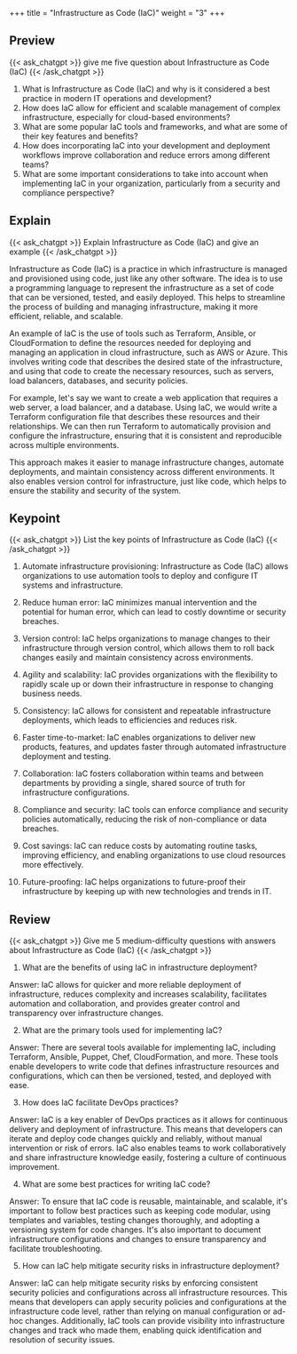 +++
title = "Infrastructure as Code (IaC)"
weight = "3"
+++
## Preview
{{< ask_chatgpt >}}
give me five question about Infrastructure as Code (IaC)
{{< /ask_chatgpt >}}

1. What is Infrastructure as Code (IaC) and why is it considered a best practice in modern IT operations and development?
2. How does IaC allow for efficient and scalable management of complex infrastructure, especially for cloud-based environments?
3. What are some popular IaC tools and frameworks, and what are some of their key features and benefits?
4. How does incorporating IaC into your development and deployment workflows improve collaboration and reduce errors among different teams?
5. What are some important considerations to take into account when implementing IaC in your organization, particularly from a security and compliance perspective?   

## Explain
{{< ask_chatgpt >}}
Explain Infrastructure as Code (IaC) and give an example
{{< /ask_chatgpt >}}

Infrastructure as Code (IaC) is a practice in which infrastructure is managed and provisioned using code, just like any other software. The idea is to use a programming language to represent the infrastructure as a set of code that can be versioned, tested, and easily deployed. This helps to streamline the process of building and managing infrastructure, making it more efficient, reliable, and scalable.

An example of IaC is the use of tools such as Terraform, Ansible, or CloudFormation to define the resources needed for deploying and managing an application in cloud infrastructure, such as AWS or Azure. This involves writing code that describes the desired state of the infrastructure, and using that code to create the necessary resources, such as servers, load balancers, databases, and security policies.

For example, let's say we want to create a web application that requires a web server, a load balancer, and a database. Using IaC, we would write a Terraform configuration file that describes these resources and their relationships. We can then run Terraform to automatically provision and configure the infrastructure, ensuring that it is consistent and reproducible across multiple environments.

This approach makes it easier to manage infrastructure changes, automate deployments, and maintain consistency across different environments. It also enables version control for infrastructure, just like code, which helps to ensure the stability and security of the system.   

## Keypoint
{{< ask_chatgpt >}}
List the key points of Infrastructure as Code (IaC)
{{< /ask_chatgpt >}}

1. Automate infrastructure provisioning: Infrastructure as Code (IaC) allows organizations to use automation tools to deploy and configure IT systems and infrastructure. 

2. Reduce human error: IaC minimizes manual intervention and the potential for human error, which can lead to costly downtime or security breaches. 

3. Version control: IaC helps organizations to manage changes to their infrastructure through version control, which allows them to roll back changes easily and maintain consistency across environments. 

4. Agility and scalability: IaC provides organizations with the flexibility to rapidly scale up or down their infrastructure in response to changing business needs. 

5. Consistency: IaC allows for consistent and repeatable infrastructure deployments, which leads to efficiencies and reduces risk. 

6. Faster time-to-market: IaC enables organizations to deliver new products, features, and updates faster through automated infrastructure deployment and testing. 

7. Collaboration: IaC fosters collaboration within teams and between departments by providing a single, shared source of truth for infrastructure configurations. 

8. Compliance and security: IaC tools can enforce compliance and security policies automatically, reducing the risk of non-compliance or data breaches. 

9. Cost savings: IaC can reduce costs by automating routine tasks, improving efficiency, and enabling organizations to use cloud resources more effectively. 

10. Future-proofing: IaC helps organizations to future-proof their infrastructure by keeping up with new technologies and trends in IT.   

## Review
{{< ask_chatgpt >}}
Give me 5 medium-difficulty questions with answers about Infrastructure as Code (IaC)
{{< /ask_chatgpt >}}

1. What are the benefits of using IaC in infrastructure deployment? 

Answer: IaC allows for quicker and more reliable deployment of infrastructure, reduces complexity and increases scalability, facilitates automation and collaboration, and provides greater control and transparency over infrastructure changes.

2. What are the primary tools used for implementing IaC? 

Answer: There are several tools available for implementing IaC, including Terraform, Ansible, Puppet, Chef, CloudFormation, and more. These tools enable developers to write code that defines infrastructure resources and configurations, which can then be versioned, tested, and deployed with ease.

3. How does IaC facilitate DevOps practices? 

Answer: IaC is a key enabler of DevOps practices as it allows for continuous delivery and deployment of infrastructure. This means that developers can iterate and deploy code changes quickly and reliably, without manual intervention or risk of errors. IaC also enables teams to work collaboratively and share infrastructure knowledge easily, fostering a culture of continuous improvement.

4. What are some best practices for writing IaC code? 

Answer: To ensure that IaC code is reusable, maintainable, and scalable, it's important to follow best practices such as keeping code modular, using templates and variables, testing changes thoroughly, and adopting a versioning system for code changes. It's also important to document infrastructure configurations and changes to ensure transparency and facilitate troubleshooting.

5. How can IaC help mitigate security risks in infrastructure deployment? 

Answer: IaC can help mitigate security risks by enforcing consistent security policies and configurations across all infrastructure resources. This means that developers can apply security policies and configurations at the infrastructure code level, rather than relying on manual configuration or ad-hoc changes. Additionally, IaC tools can provide visibility into infrastructure changes and track who made them, enabling quick identification and resolution of security issues.   

